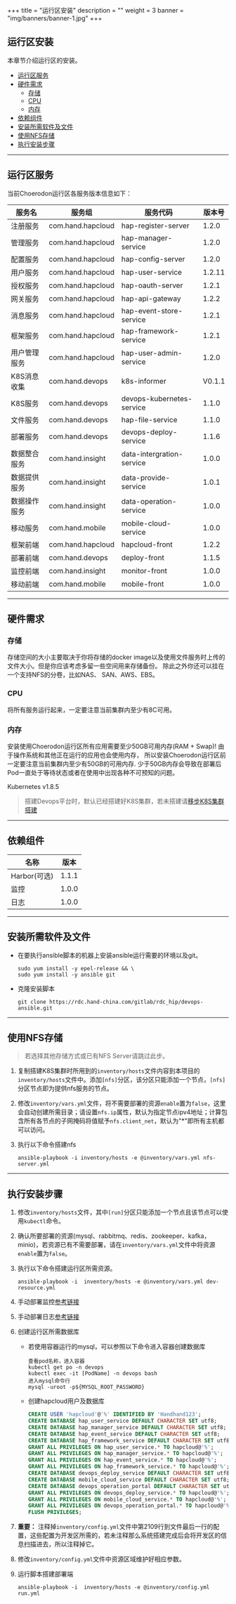 +++
title = "运行区安装"
description = ""
weight = 3
banner = "img/banners/banner-1.jpg"
+++

## 运行区安装

本章节介绍运行区的安装。

- <font>[运行区服务](#运行区服务)</font>
- <font>[硬件需求](#硬件需求)</font>
    - <font>[存储](#存储)</font>
    - <font>[CPU](#cpu)</font>
    - <font>[内存](#内存)</font>
- <font>[依赖组件](#依赖组件)</font>
- <font>[安装所需软件及文件](#安装所需软件及文件)</font>
- <font>[使用NFS存储](#使用nfs存储)</font>
- <font>[执行安装步骤](#执行安装步骤)</font>

---
## 运行区服务

当前Choerodon运行区各服务版本信息如下：

服务名	|服务组	|	服务代码	|	版本号
---	|---	|	---	|	---
注册服务	|	com.hand.hapcloud	|	hap-register-server 	|	1.2.0
管理服务	|	com.hand.hapcloud	|	hap-manager-service 	|	1.2.0
配置服务	|	com.hand.hapcloud	|	hap-config-server	|	1.2.0
用户服务	|	com.hand.hapcloud	|	hap-user-service 	|	1.2.11
授权服务	|	com.hand.hapcloud	|	hap-oauth-server 	|	1.2.1
网关服务	|	com.hand.hapcloud	|	hap-api-gateway 	|	1.2.2
消息服务	|	com.hand.hapcloud	|	hap-event-store-service 	|	1.2.1
框架服务	|	com.hand.hapcloud	|	hap-framework-service	|	1.2.1
用户管理服务	|	com.hand.hapcloud	|	hap-user-admin-service  	|	1.2.0
K8S消息收集	|	com.hand.devops 	|	k8s-informer 	|	V0.1.1
K8S服务	|	com.hand.devops 	|	devops-kubernetes-service	|	1.1.0
文件服务	|	com.hand.devops 	|	hap-file-service 	|	1.1.0
部署服务	|	com.hand.devops 	|	devops-deploy-service	|	1.1.6
数据整合服务	|	com.hand.insight 	|	data-intergration-service	|	1.0.0
数据提供服务	|	com.hand.insight 	|	data-provide-service 	|	1.0.1
数据操作服务	|	com.hand.insight	|	data-operation-service 	|	1.0.0
移动服务	|	com.hand.mobile 	|	mobile-cloud-service 	|	1.0.0
框架前端	|	com.hand.hapcloud	|	hapcloud-front  	|	1.2.2
部署前端	|	com.hand.devops 	|	deploy-front 	|	1.1.5
监控前端	|	com.hand.insight 	|	monitor-front	|	1.0.0
移动前端	|	com.hand.mobile 	|	mobile-front 	|	1.0.0

--- 
## 硬件需求

### 存储
存储空间的大小主要取决于你将存储的docker image以及使用文件服务时上传的文件大小。但是你应该考虑多留一些空间用来存储备份。
除此之外你还可以挂在一个支持NFS的分卷，比如NAS、 SAN、AWS、EBS。

### CPU
将所有服务运行起来，一定要注意当前集群内至少有8C可用。

### 内存
安装使用Choerodon运行区所有应用需要至少50GB可用内存(RAM + Swap)! 由于操作系统和其他正在运行的应用也会使用内存， 所以安装Choerodon运行区前一定要注意当前集群内至少有50GB的可用内存. 少于50GB内存会导致在部署后Pod一直处于等待状态或者在使用中出现各种不可预知的问题。

Kubernetes v1.8.5

> 搭建Devops平台时，默认已经搭建好K8S集群，若未搭建请[移步K8S集群搭建](https://rdc.hand-china.com/gitlab/rdc_hip/kubeadm-ansible)

--- 
## 依赖组件
名称| 版本
---|---
Harbor(可选) | 1.1.1
监控 | 1.0.0
日志 | 1.0.0

---
## 安装所需软件及文件

- 在要执行ansible脚本的机器上安装ansible运行需要的环境以及git。

    ```
    sudo yum install -y epel-release && \
    sudo yum install -y ansible git
    ```

- 克隆安装脚本
    ```
    git clone https://rdc.hand-china.com/gitlab/rdc_hip/devops-ansible.git
    ```
---
## 使用NFS存储

> 若选择其他存储方式或已有NFS Server请跳过此步。

1. 复制搭建K8S集群时所用到的`inventory/hosts`文件内容到本项目的`inventory/hosts`文件中。添加`[nfs]`分区，该分区只能添加一个节点，`[nfs]`分区节点即为提供nfs服务的节点。
1. 修改`inventory/vars.yml`文件，将不需要部署的资源`enable`置为`false`，这里会自动创建所需目录；请设置`nfs.ip`属性，默认为指定节点ipv4地址；计算包含所有各节点的子网掩码将值赋予`nfs.client_net`，默认为"*"即所有主机都可以访问。
1. 执行以下命令搭建nfs

    ```
    ansible-playbook -i inventory/hosts -e @inventory/vars.yml nfs-server.yml
    ```
---
## 执行安装步骤

1. 修改`inventory/hosts`文件，其中`[run]`分区只能添加一个节点且该节点可以使用`kubectl`命令。
1. 确认所要部署的资源(mysql、rabbitmq、redis、zookeeper、kafka，minio)，若资源已有不需要部署，请在`inventory/vars.yml`文件中将资源`enable`置为`false`。
1. 执行以下命令搭建运行区所需资源。

    ```
    ansible-playbook -i  inventory/hosts -e @inventory/vars.yml dev-resource.yml
    ```
1. 手动部署监控[参考链接](../components/监控)
1. 手动部署日志[参考链接](../components/日志)
1. 创建运行区所需数据库
    - 若使用容器运行的mysql，可以参照以下命令进入容器创建数据库

        ```
        查看pod名称，进入容器
        kubectl get po -n devops
        kubectl exec -it [PodName] -n devops bash
        进入mysql命令行
        mysql -uroot -p${MYSQL_ROOT_PASSWORD}
        ```
    - 创建hapcloud用户及数据库

        ```sql
        CREATE USER 'hapcloud'@'%' IDENTIFIED BY 'Handhand123';
        CREATE DATABASE hap_user_service DEFAULT CHARACTER SET utf8;
        CREATE DATABASE hap_manager_service DEFAULT CHARACTER SET utf8;
        CREATE DATABASE hap_event_service DEFAULT CHARACTER SET utf8;
        CREATE DATABASE hap_framework_service DEFAULT CHARACTER SET utf8;
        GRANT ALL PRIVILEGES ON hap_user_service.* TO hapcloud@'%';
        GRANT ALL PRIVILEGES ON hap_manager_service.* TO hapcloud@'%';
        GRANT ALL PRIVILEGES ON hap_event_service.* TO hapcloud@'%';
        GRANT ALL PRIVILEGES ON hap_framework_service.* TO hapcloud@'%';
        CREATE DATABASE devops_deploy_service DEFAULT CHARACTER SET utf8;
        CREATE DATABASE mobile_cloud_service DEFAULT CHARACTER SET utf8;
        CREATE DATABASE devops_operation_portal DEFAULT CHARACTER SET utf8;
        GRANT ALL PRIVILEGES ON devops_deploy_service.* TO hapcloud@'%';
        GRANT ALL PRIVILEGES ON mobile_cloud_service.* TO hapcloud@'%';
        GRANT ALL PRIVILEGES ON devops_operation_portal.* TO hapcloud@'%';
        FLUSH PRIVILEGES;
        ```
1. **重要：** 注释掉`inventory/config.yml`文件中第2109行到文件最后一行的配置，这些配置为开发区所需的，若未注释那么系统搭建完成后会将开发区的信息扫描进去，所以注释掉它。
1. 修改`inventory/config.yml`文件中资源区域维护好相应参数。
1. 运行脚本搭建部署端

    ```
    ansible-playbook -i  inventory/hosts -e @inventory/config.yml run.yml
    ```